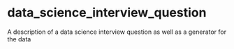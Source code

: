 # data_science_interview_question
A description of a data science interview question as well as a generator for the data
